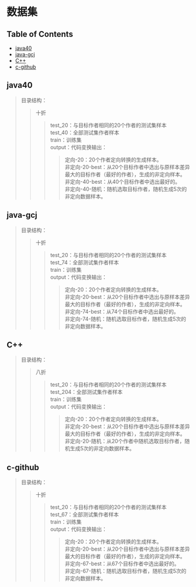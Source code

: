 # 数据集
## Table of Contents

- [java40](#Java40)
- [java-gcj](#java-gcj)
- [C++](#C++)
- [c-github](#c-github)
## java40
>  目录结构：  
>> 十折
>>>  test_20：与目标作者相同的20个作者的测试集样本  
>>>  test_40：全部测试集作者样本  
>>>  train：训练集  
>>>  output：代码变换输出：  
>>>> 定向-20：20个作者定向转换的生成样本。  
>>>> 非定向-20-best：从20个目标作者中选出与原样本差异最大的目标作者（最好的作者），生成的非定向样本。  
>>>> 非定向-40-best：从40个目标作者中选出最好的。  
>>>> 非定向-40-随机：随机选取目标作者，随机生成5次的非定向数据样本。  

## java-gcj
>  目录结构：  
>> 十折
>>>  test_20：与目标作者相同的20个作者的测试集样本  
>>>  test_74：全部测试集作者样本  
>>>  train：训练集  
>>>  output：代码变换输出：  
>>>> 定向-20：20个作者定向转换的生成样本。  
>>>> 非定向-20-best：从20个目标作者中选出与原样本差异最大的目标作者（最好的作者），生成的非定向样本。  
>>>> 非定向-74-best：从74个目标作者中选出最好的。  
>>>> 非定向-74-随机：随机选取目标作者，随机生成5次的非定向数据样本。  
## C++
>  目录结构：  
>> 八折
>>>  test_20：与目标作者相同的20个作者的测试集样本  
>>>  test_204：全部测试集作者样本  
>>>  train：训练集  
>>>  output：代码变换输出：  
>>>> 定向-20：20个作者定向转换的生成样本。  
>>>> 非定向-20-best：从20个目标作者中选出与原样本差异最大的目标作者（最好的作者），生成的非定向样本。   
>>>> 非定向-20-随机：从20个作者中随机选取目标作者，随机生成5次的非定向数据样本。  
## c-github
>  目录结构：  
>> 十折
>>>  test_20：与目标作者相同的20个作者的测试集样本  
>>>  test_67：全部测试集作者样本  
>>>  train：训练集  
>>>  output：代码变换输出：  
>>>> 定向-20：20个作者定向转换的生成样本。  
>>>> 非定向-20-best：从20个目标作者中选出与原样本差异最大的目标作者（最好的作者），生成的非定向样本。  
>>>> 非定向-67-best：从67个目标作者中选出最好的。  
>>>> 非定向-67-随机：随机选取目标作者，随机生成5次的非定向数据样本。 
